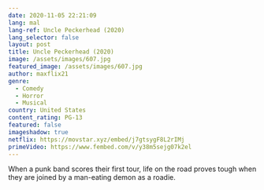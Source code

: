 ```yaml
---
date: 2020-11-05 22:21:09
lang: mal
lang-ref: Uncle Peckerhead (2020)
lang_selector: false
layout: post
title: Uncle Peckerhead (2020)
image: /assets/images/607.jpg
featured_image: /assets/images/607.jpg
author: maxflix21
genre:
  - Comedy
  - Horror
  - Musical
country: United States
content_rating: PG-13
featured: false
imageshadow: true
netflix: https://movstar.xyz/embed/j7gtsygF8L2rIMj
primeVideo: https://www.fembed.com/v/y38m5sejg07k2el
---
```

When a punk band scores their first tour, life on the road proves tough when they are joined by a man-eating demon as a roadie.